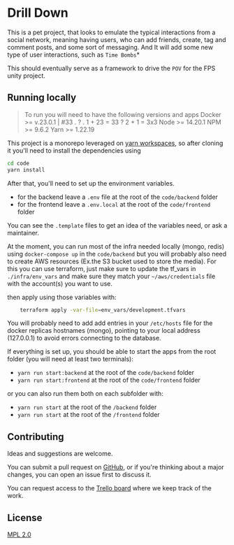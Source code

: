 
# Drill Down

This is a pet project, that looks to emulate the typical interactions from a social network, meaning having users, who can add friends, create, tag and comment posts, and some sort of messaging. And It will add some new type of user interactions, such as `Time Bombs`* 

This should eventually serve as a framework to drive the `POV` for the FPS unity project. 


## Running locally

> To run you will need to have the following versions and apps
> Docker >= v.23.0.1 | #33 . ? . 1 + 23 = 33 ? 2 + 1 = 3x3 
> Node >= 14.20.1 
> NPM >= 9.6.2
> Yarn >= 1.22.19 


This project is a monorepo leveraged on [yarn workspaces](https://yarnpkg.com/features/workspaces), so after cloning it you'll need to install the dependencies using 

```bash
cd code
yarn install
```

After that, you'll need to set up the environment variables.
-  for the backend leave a `.env` file at the root of the `code/backend` folder
- for the frontend leave a `.env.local` at the root of the `code/frontend` folder

You can see the `.template` files to get an idea of the variables need, or ask a maintainer. 

At the moment, you can run most of the infra needed locally (mongo, redis) using `docker-compose up` in the `code/backend` but you  will probably also need to create AWS resources (Ex.the S3 bucket used to store the media). For this you can use terraform, just make sure to update the tf_vars in `./infra/env_vars` and make sure they match your `~/aws/credentials` file with the account(s) you want to use.

then apply using those variables with:
```bash
    terraform apply -var-file=env_vars/development.tfvars  
```

You will probably need to add add entries in your `/etc/hosts` file for the docker replicas hostnames (mongo), pointing to your local address (127.0.0.1) to avoid errors connecting to the database.

If everything is set up, you should be able to start the apps from the root folder (you will need at least two terminals):


- `yarn run start:backend` at the root of the `code/backend` folder
- `yarn run start:frontend`  at the root of the `code/frontend` folder

or you can also run them both on each subfolder with:


- `yarn run start` at the root of the `/backend` folder
- `yarn run start`  at the root of the `/frontend` folder




## Contributing

Ideas and suggestions are welcome.

You can submit a pull request on [GitHub](https://github.com/rrriki/drill-down), or if you're thinking about a major changes, you can open an issue first to discuss it.

You can request access to the [Trello board](https://trello.com/b/OTwMAWjI/drill-down) where we keep track of the work.


## License
[MPL 2.0](https://choosealicense.com/licenses/mpl-2.0/)
